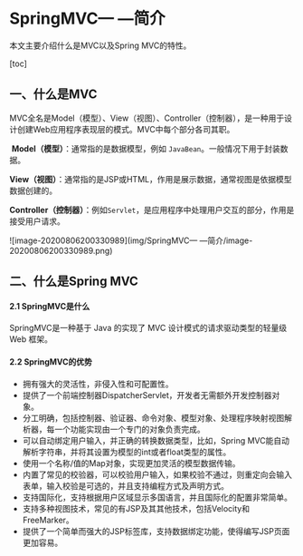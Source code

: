 # SpringMVC— —简介

本文主要介绍什么是MVC以及Spring MVC的特性。

[toc]

## 一、什么是MVC

MVC全名是Model（模型）、View（视图）、Controller（控制器），是一种用于设计创建Web应用程序表现层的模式。MVC中每个部分各司其职。

​	**Model（模型）**：通常指的是数据模型，例如 `JavaBean`。一般情况下用于封装数据。

​	**View（视图）**：通常指的是JSP或HTML，作用是展示数据，通常视图是依据模型数据创建的。

​	**Controller（控制器）**：例如`Servlet`，是应用程序中处理用户交互的部分，作用是接受用户请求。

![image-20200806200330989](img/SpringMVC— —简介/image-20200806200330989.png)



## 二、什么是Spring MVC

#### 2.1 SpringMVC是什么

SpringMVC是一种基于 Java 的实现了 MVC 设计模式的请求驱动类型的轻量级 Web 框架。

#### 2.2 SpringMVC的优势

- 拥有强大的灵活性，非侵入性和可配置性。
- 提供了一个前端控制器DispatcherServlet，开发者无需额外开发控制器对象。
- 分工明确，包括控制器、验证器、命令对象、模型对象、处理程序映射视图解析器，每一个功能实现由一个专门的对象负责完成。
- 可以自动绑定用户输入，并正确的转换数据类型，比如，Spring MVC能自动解析字符串，并将其设置为模型的int或者float类型的属性。
- 使用一个名称/值的Map对象，实现更加灵活的模型数据传输。
- 内置了常见的校验器，可以校验用户输入，如果校验不通过，则重定向会输入表单，输入校验是可选的，并且支持编程方式及声明方式。
- 支持国际化，支持根据用户区域显示多国语言，并且国际化的配置非常简单。
- 支持多种视图技术，常见的有JSP及其其他技术，包括Velocity和FreeMarker。
- 提供了一个简单而强大的JSP标签库，支持数据绑定功能，使得编写JSP页面更加容易。